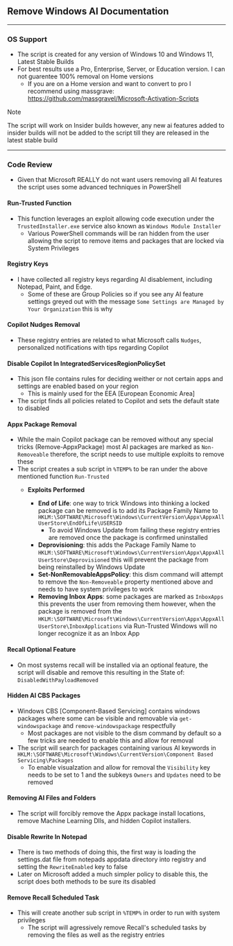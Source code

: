 ## Remove Windows AI Documentation
---
### OS Support

- The script is created for any version of Windows 10 and Windows 11, Latest Stable Builds
- For best results use a Pro, Enterprise, Server, or Education version. I can not guarentee 100% removal on Home versions
  - If you are on a Home version and want to convert to pro I recommend using massgrave: https://github.com/massgravel/Microsoft-Activation-Scripts
> [!NOTE]
> The script will work on Insider builds however, any new ai features added to insider builds will not be added to the script till they are released in the latest stable build
>

---

### Code Review

- Given that Microsoft REALLY do not want users removing all AI features the script uses some advanced techniques in PowerShell

#### Run-Trusted Function

- This function leverages an exploit allowing code execution under the `TrustedInstaller.exe` service also known as `Windows Module Installer`
  - Various PowerShell commands will be ran hidden from the user allowing the script to remove items and packages that are locked via System Privileges
 
#### Registry Keys
- I have collected all registry keys regarding AI disablement, including Notepad, Paint, and Edge.
  - Some of these are Group Policies so if you see any AI feature settings greyed out with the message `Some Settings are Managed by Your Organization` this is why
 
#### Copilot Nudges Removal
- These registry entries are related to what Microsoft calls `Nudges`, personalized notifications with tips regarding Copilot

#### Disable Copilot In IntegratedServicesRegionPolicySet
- This json file contains rules for deciding weither or not certain apps and settings are enabled based on your region
  - This is mainly used for the EEA [European Economic Area]
- The script finds all policies related to Copilot and sets the default state to disabled 


#### Appx Package Removal
- While the main Copilot package can be removed without any special tricks (Remove-AppxPackage) most AI packages are marked as `Non-Removeable` therefore, the script needs to use multiple exploits to remove these
 - The script creates a sub script in `%TEMP%` to be ran under the above mentioned function `Run-Trusted`
   - **Exploits Performed**
     
     - **End of Life**: one way to trick Windows into thinking a locked package can be removed is to add its Package Family Name to `HKLM:\SOFTWARE\Microsoft\Windows\CurrentVersion\Appx\AppxAllUserStore\EndOfLife\USERSID`
       - To avoid Windows Update from failing these registry entries are removed once the package is confirmed uninstalled
     - **Deprovisioning**: this adds the Package Family Name to `HKLM:\SOFTWARE\Microsoft\Windows\CurrentVersion\Appx\AppxAllUserStore\Deprovisioned` this will prevent the package from being reinstalled by Windows Update
     - **Set-NonRemovableAppsPolicy**: this dism command will attempt to remove the `Non-Removeable` property mentioned above and needs to have system privileges to work
     - **Removing Inbox Apps**: some packages are marked as `InboxApps` this prevents the user from removing them however, when the package is removed from the `HKLM:\SOFTWARE\Microsoft\Windows\CurrentVersion\Appx\AppxAllUserStore\InboxApplications` via Run-Trusted Windows will no longer recognize it as an Inbox App

#### Recall Optional Feature
- On most systems recall will be installed via an optional feature, the script will disable and remove this resulting in the State of: `DisabledWithPayloadRemoved`

#### Hidden AI CBS Packages
- Windows CBS [Component-Based Servicing] contains windows packages where some can be visible and removable via `get-windowspackage` and `remove-windowspackage` respectfully
  - Most packages are not visible to the dism command by default so a few tricks are needed to enable this and allow for removal
- The script will search for packages containing various AI keywords in `HKLM:\SOFTWARE\Microsoft\Windows\CurrentVersion\Component Based Servicing\Packages`
  - To enable visualzation and allow for removal the `Visibility` key needs to be set to 1 and the subkeys `Owners` and `Updates` need to be removed
 
#### Removing AI Files and Folders
- The script will forcibly remove the Appx package install locations, remove Machine Learning Dlls, and hidden Copilot installers.

#### Disable Rewrite In Notepad
- There is two methods of doing this, the first way is loading the settings.dat file from notepads appdata directory into registry and setting the `RewriteEnabled` key to false
- Later on Microsoft added a much simpler policy to disable this, the script does both methods to be sure its disabled 

#### Remove Recall Scheduled Task
- This will create another sub script in `%TEMP%` in order to run with system privileges
  - The script will agressively remove Recall's scheduled tasks by removing the files as well as the registry entries 
